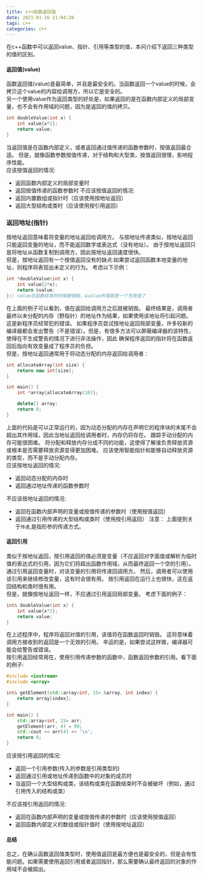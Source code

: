 ```yaml
---
title: c++函数返回值
date: 2021-01-16 11:04:28
tags: c++
categories: c++
---
```

在c++函数中可以返回value、指针、引用等类型的值，本问介绍下返回三种类型的值的区别。
#### 返回值(value)
函数返回值(value)是最简单，并且是最安全的。当函数返回一个value的时候，会拷贝这个value的内容给调用方，所以它是安全的。  
另一个使用value作为返回类型的好处是，如果返回的是在函数内部定义的局部变量，也不会有作用域的问题，因为是返回的值的拷贝。
<!-- more -->
```c++
int doubleValue(int x) {
    int value{x*2};
    return value;
}
```
当返回值是在函数内部定义，或者返回通过值传递的函数参数时，按值返回最合适。 但是，就像函数参数按值传递，对于结构和大型类，按值返回很慢，影响程序性能。  
应该按值返回的情况:
- 返回函数内部定义的局部变量时
- 返回按值传递的函数参数时
不应该按值返回的情况:
- 返回内置数组或指针时（应该使用按地址返回）
- 返回大型结构或类时（应该使用按引用返回）

### 返回地址(指针)
按地址返回意味着将变量的地址返回给调用方。 与按地址传递类似，按地址返回只能返回变量的地址，而不能返回数字或表达式（没有地址）。 由于按地址返回只是将地址从函数复制到调用方，因此按地址返回速度很快。  
但是，按地址返回有一个按值返回没有的缺点:如果尝试返回函数本地变量的地址，则程序将表现出未定义的行为。 考虑以下示例：
```c++
int *doubleValue(int x) {
    int value{2*x};
    return &value;
}// value在函数结束的时候被销毁，&value的值就是一个无效值了
```
在上面的例子可以看到，值在返回给调用方之后就被销毁。 最终结果是，调用者最终以未分配的内存（野指针）的地址作为结果，如果使用该地址将引起问题。 这是新程序员经常犯的错误。 如果程序员尝试按地址返回局部变量，许多较新的编译器都会发出警告（不是错误）。但是，有很多方法可以屏蔽编译器的该特性，使得在不生成警告的情况下进行非法操作，因此 确保程序返回的指针将在函数返回后指向有效变量成了程序员的负担。  
但是，按地址返回通常用于将动态分配的内存返回给调用者：
```c++
int allocateArray(int size) {
    return new int[size];
}

int main() {
    int *array{allocateArray(10)};

    delete[] array;
    return 0;
}
```
上面的代码是可以正常运行的，因为动态分配的内存在声明它的程序块的末尾不会超出其作用域，因此当地址返回给调用者时，内存仍将存在。 跟踪手动分配的内存可能很困难。 将分配和释放内存分成不同的功能，这使得了解谁负责释放资源或根本是否需要释放资源变得更加困难。 应该使用智能指针和能够自动释放资源的类型，而不是手动分配内存。  
应该按地址返回的情况:
- 返回动态分配的内存时
- 返回通过地址传递的函数参数时  

不应该按地址返回的情况:
- 返回在函数内部声明的变量或按值传递的参数时（使用按值返回）
- 返回通过引用传递的大型结构或类时（使用按引用返回）
注意： 上面提到关于`传递`,是指形参的传递方式。

#### 返回引用
类似于按地址返回，按引用返回的值必须是变量（不应返回对字面值或解析为临时值的表达式的引用，因为它们将超出函数作用域，从而最终返回一个空的引用）。 通过引用返回变量时，对该变量的引用将传递回调用方。 然后，调用者可以使用该引用来继续修改变量，这有时会很有用。 按引用返回在运行上也很快，这在返回结构和类时很有用。  
但是，就像按地址返回一样，不应通过引用返回局部变量。 考虑下面的例子：
```c++
int& doubleValue(int x) {
    int value{x*2};
    return value;
}
```
在上述程序中，程序将返回对值的引用，该值将在函数返回时销毁。 这将意味着调用方接收到的返回是一个无效的引用。 辛运的是，如果尝试这样做，编译器可能会给警告或错误。  
按引用返回经常用在，使用引用传递参数的函数中，函数返回参数的引用。看下面的例子:
```c++
#include <iostream>
#include <array>

int& getElement(std::array<int, 15> &array, int index) {
    return array[index];
}

int main() {
    std::array<int, 15> arr;
    getElement(arr, 4) = 99;
    std::cout << arr[4] << '\n';
    return 0;
}
```
应该按引用返回的情况:
- 返回一个引用参数(传入的参数是引用类型的)
- 返回通过引用或地址传递到函数中的对象的成员时
- 当返回一个大型结构或类，该结构或类在函数结束时不会被破坏（例如，通过引用传入的结构或类）  

不应该按引用返回的情况:
- 返回在函数内部声明的变量或按值传递的参数时（应该使用按值返回）
- 返回函数内部定义的数组或指针值时（使用按地址返回）

#### 总结
总之，在确认函数返回值类型时，使用值返回是最方便也是最安全的，但是会有性能问题。如果需要使用返回引用或者返回指针，那么需要确认最终返回的对象的作用域不会被超出。
